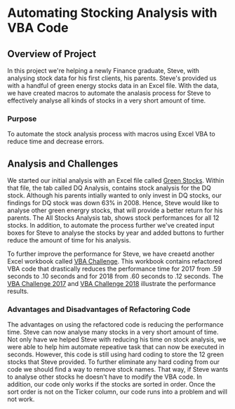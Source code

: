 # Automating Stocking Analysis with VBA Code

## Overview of Project
In this project we're helping a newly Finance graduate, Steve, with analysing stock data for his first clients, his parents. Steve's provided us with a handful of green energy stocks data in an Excel file. With the data, we have created macros to automate the analasis process for Steve to effectively analyse all kinds of stocks in a very short amount of time.

### Purpose
To automate the stock analysis process with macros using Excel VBA to reduce time and decrease errors.

## Analysis and Challenges
We started our initial analysis with an Excel file called [Green Stocks](green_stocks.xlsm). Within that file, the tab called DQ Analysis, contains stock analysis for the DQ stock. Although his parents intially wanted to only invest in DQ stocks, our findings for DQ stock was down 63% in 2008. Hence, Steve would like to analyse other green energry stocks, that will provide a better return for his parents. The All Stocks Analysis tab, shows stock performances for all 12 stocks. In addition, to automate the process further we've created input boxes for Steve to analyse the stocks by year and added buttons to further reduce the amount of time for his analysis.

To further improve the performance for Steve, we have creaetd another Excel workbook called [VBA Challenge](VBA_Challenge.xlsm). This workbook contains refactored VBA code that drastically reduces the performance time for 2017 from .59 seconds to .10 seconds and for 2018 from .60 seconds to .12 seconds. The [VBA Challenge 2017](VBA_Challenge_2017.png) and [VBA Challenge 2018](VBA_Challenge_2017.png) illustrate the performance results.

### Advantages and Disadvantages of Refactoring Code
The advantages on using the refactored code is reducing the performance time. Steve can now analyse many stocks in a very short amount of time. Not only have we helped Steve with reducing his time on stock analysis, we were able to help him automate repeative task that can now be executed in seconds. However, this code is still using hard coding to store the 12 green stocks that Steve provided. To further eliminate any hard coding from our code we should find a way to remove stock names. That way, if Steve wants to analyse other stocks he doesn't have to modify the VBA code. In addition, our code only works if the stocks are sorted in order. Once the sort order is not on the Ticker column, our code runs into a problem and will not work.

